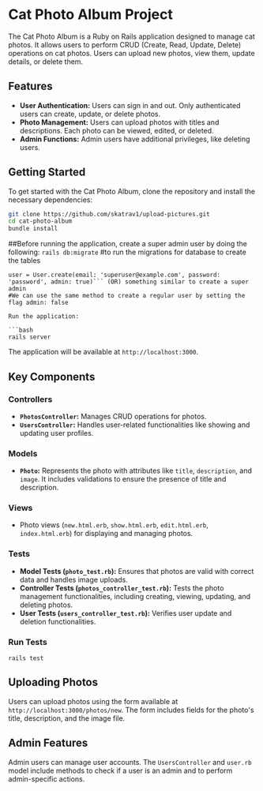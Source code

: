 # Cat Photo Album Project

The Cat Photo Album is a Ruby on Rails application designed to manage cat photos. It allows users to perform CRUD (Create, Read, Update, Delete) operations on cat photos. Users can upload new photos, view them, update details, or delete them.

## Features

- **User Authentication:** Users can sign in and out. Only authenticated users can create, update, or delete photos.
- **Photo Management:** Users can upload photos with titles and descriptions. Each photo can be viewed, edited, or deleted.
- **Admin Functions:** Admin users have additional privileges, like deleting users.

## Getting Started

To get started with the Cat Photo Album, clone the repository and install the necessary dependencies:

```bash
git clone https://github.com/skatrav1/upload-pictures.git
cd cat-photo-album
bundle install
```
##Before running the application, create a super admin user by doing the following:
```rails db:migrate``` #to run the migrations for database to create the tables

```rails console
user = User.create(email: 'superuser@example.com', password: 'password', admin: true)``` (OR) something similar to create a super admin
#We can use the same method to create a regular user by setting the flag admin: false

Run the application:

```bash
rails server
```

The application will be available at `http://localhost:3000`.

## Key Components

### Controllers

- **`PhotosController`:** Manages CRUD operations for photos.
- **`UsersController`:** Handles user-related functionalities like showing and updating user profiles.

### Models

- **`Photo`:** Represents the photo with attributes like `title`, `description`, and `image`. It includes validations to ensure the presence of title and description.

### Views

- Photo views (`new.html.erb`, `show.html.erb`, `edit.html.erb`, `index.html.erb`) for displaying and managing photos.

### Tests

- **Model Tests (`photo_test.rb`):** Ensures that photos are valid with correct data and handles image uploads.
- **Controller Tests (`photos_controller_test.rb`):** Tests the photo management functionalities, including creating, viewing, updating, and deleting photos.
- **User Tests (`users_controller_test.rb`):** Verifies user update and deletion functionalities.

### Run Tests
```rails test``` 

## Uploading Photos

Users can upload photos using the form available at `http://localhost:3000/photos/new`. The form includes fields for the photo's title, description, and the image file.

## Admin Features

Admin users can manage user accounts. The `UsersController` and `user.rb` model include methods to check if a user is an admin and to perform admin-specific actions.


